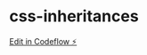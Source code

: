 # css-inheritances

[Edit in Codeflow ⚡️](https://stackblitz.com/~/github.com/parulchauhann/css-inheritances)